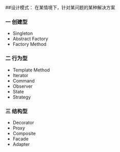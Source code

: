 ##设计模式： 在某情境下，针对某问题的某种解决方案  
### 一 创建型  
* Singleton  
* Abstract Factory  
* Factory Method  
### 二 行为型  
* Template Method  
* Iterator  
* Command  
* Observer  
* State  
* Strategy  
### 三 结构型  
* Decorator  
* Proxy  
* Composite  
* Facade  
* Adapter